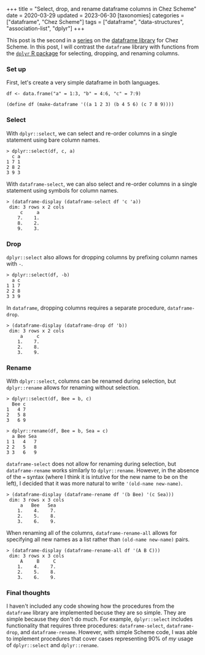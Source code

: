 +++
title = "Select, drop, and rename dataframe columns in Chez Scheme"
date = 2020-03-29
updated = 2023-06-30
[taxonomies]
categories = ["dataframe", "Chez Scheme"]
tags = ["dataframe", "data-structures", "association-list", "dplyr"]
+++

This post is the second in a [series](/categories/dataframe/) on the [dataframe library](https://github.com/hinkelman/dataframe/) for Chez Scheme. In this post, I will contrast the `dataframe` library with functions from the [`dplyr` R package](https://dplyr.tidyverse.org) for selecting, dropping, and renaming columns.

<!-- more -->

### Set up

First, let's create a very simple dataframe in both languages.

```
df <- data.frame("a" = 1:3, "b" = 4:6, "c" = 7:9)

(define df (make-dataframe '((a 1 2 3) (b 4 5 6) (c 7 8 9))))
```

### Select

With `dplyr::select`, we can select and re-order columns in a single statement using bare column names.

```
> dplyr::select(df, c, a)
  c a
1 7 1
2 8 2
3 9 3
```

With `dataframe-select`, we can also select and re-order columns in a single statement using symbols for column names.

```
> (dataframe-display (dataframe-select df 'c 'a))
 dim: 3 rows x 2 cols
     c     a 
    7.    1. 
    8.    2. 
    9.    3. 
```

### Drop

`dplyr::select` also allows for dropping columns by prefixing column names with `-`.

```
> dplyr::select(df, -b)
  a c
1 1 7
2 2 8
3 3 9
```

In `dataframe`, dropping columns requires a separate procedure, `dataframe-drop`.

```
> (dataframe-display (dataframe-drop df 'b))
 dim: 3 rows x 2 cols
     a     c 
    1.    7. 
    2.    8. 
    3.    9. 
```

### Rename

With `dplyr::select`, columns can be renamed during selection, but `dplyr::rename` allows for renaming without selection.

```
> dplyr::select(df, Bee = b, c)
  Bee c
1   4 7
2   5 8
3   6 9

> dplyr::rename(df, Bee = b, Sea = c)
  a Bee Sea
1 1   4   7
2 2   5   8
3 3   6   9
```

`dataframe-select` does not allow for renaming during selection, but `dataframe-rename` works similarly to `dplyr::rename`. However, in the absence of the `=` syntax (where I think it is intutive for the new name to be on the left), I decided that it was more natural to write `'(old-name new-name)`. 

```
> (dataframe-display (dataframe-rename df '(b Bee) '(c Sea)))
 dim: 3 rows x 3 cols
     a   Bee   Sea 
    1.    4.    7. 
    2.    5.    8. 
    3.    6.    9. 
```

When renaming all of the columns, `dataframe-rename-all` allows for specifying all new names as a list rather than `(old-name new-name)` pairs. 

```
> (dataframe-display (dataframe-rename-all df '(A B C)))
 dim: 3 rows x 3 cols
     A     B     C 
    1.    4.    7. 
    2.    5.    8. 
    3.    6.    9. 
```

### Final thoughts

I haven't included any code showing how the procedures from the `dataframe` library are implemented becuse they are so simple. They are simple because they don't do much. For example, `dplyr::select` includes functionality that requires three procedures: `dataframe-select`, `dataframe-drop`, and `dataframe-rename`. However, with simple Scheme code, I was able to implement procedures that cover cases representing 90% of *my* usage of `dplyr::select` and `dplyr::rename`.

